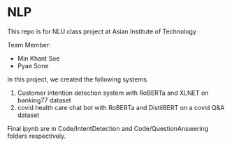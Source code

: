 # NLP

This repo is for NLU class project at Asian Institute of Technology 

Team Member:
 - Min Khant Soe
 - Pyae Sone

In this project, we created the following systems.
1. Customer intention detection system with RoBERTa and XLNET on banking77 dataset
2. covid health care chat bot with RoBERTa and DistilBERT on a covid Q&A dataset

Final ipynb are in Code/IntentDetection and Code/QuestionAnswering folders respectively. 
